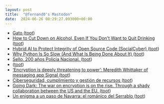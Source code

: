 ```yaml
---
layout: post
title:  "@fernand0's Mastodon"
date:  2024-06-26 08:29:27.093000+00:00
---
```

*  [Gato ](https://www.flickr.com/photos/fernand0/53794777848) ([toot](https://mastodon.social/@fernand0/112681980204951336))
*  [How to Cut Down on Alcohol, Even If You Don't Want to Quit Drinking ](https://www.vice.com/en/article/pkp889/how-to-cut-down-on-alcoho) ([toot](https://mastodon.social/@fernand0/112681947958400664))
*  [Hybrid AI to Protect Integrity of Open Source Code (SocialCyber)   ](https://www.darpa.mil/program/hybrid-ai-to-protect-integrity-of-open-source-code) ([toot](https://mastodon.social/@fernand0/112680384182118026))
*  [Why Python Is So Slow (And What Is Being Done About It) ](https://thenewstack.io/why-python-is-so-slow-and-what-is-being-done-about-it) ([toot](https://mastodon.social/@fernand0/112678440063351335))
*  [Sello. 200 años Policía Nacional. ](https://avecesunafoto.wordpress.com/2024/06/25/sello-200-anos-policia-nacional) ([toot](https://mastodon.social/@fernand0/112678402722896924))
*  [ ](https://mastodon.social/@pjorge) ([toot](https://mastodon.social/@fernand0/112678355769364685))
*  [‘Encryption is deeply threatening to power’: Meredith Whittaker of messaging app Signal ](https://www.theguardian.com/technology/article/2024/jun/18/encryption-is-deeply-threatening-to-power-meredith-whittaker-of-messaging-app-signa) ([toot](https://mastodon.social/@fernand0/112678291760747013))
*  [Ciberseguridad, cumplimiento y gestión de recursos ](http://fernand0.github.io//cumplimiento-ciberseguridad) ([toot](https://mastodon.social/@fernand0/112678106689618711))
*  [Going Dark: The war on encryption is on the rise. Through a shady collaboration between the US and the EU. ](https://mullvad.net/en/why-privacy-matters/going-dar) ([toot](https://mastodon.social/@fernand0/112677996108353926))
*  [Un enigma a un paso de Navarra: el románico del Serrablo ](https://navarracapital.es/un-enigma-a-un-paso-de-navarra-el-romanico-del-serrabl) ([toot](https://mastodon.social/@fernand0/112677729830224961))
